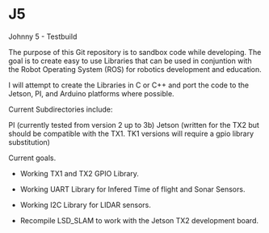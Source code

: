 # J5
Johnny 5 - Testbuild

The purpose of this Git repository is to sandbox code while developing. The goal is to create easy to use Libraries that can be used in conjuntion with the Robot Operating System (ROS) for robotics development and education.

I will attempt to create the Libraries in C or C++ and port the code to the Jetson, PI, and Arduino platforms where possible.

Current Subdirectories include:

PI (currently tested from version 2 up to 3b)
Jetson (written for the TX2 but should be compatible with the TX1.  TK1 versions will require a gpio library substitution)

Current goals.

- Working TX1 and TX2 GPIO Library.
- Working UART Library for Infered Time of flight and Sonar Sensors.
- Working I2C Library for LIDAR sensors.

- Recompile LSD_SLAM to work with the Jetson TX2 development board.
